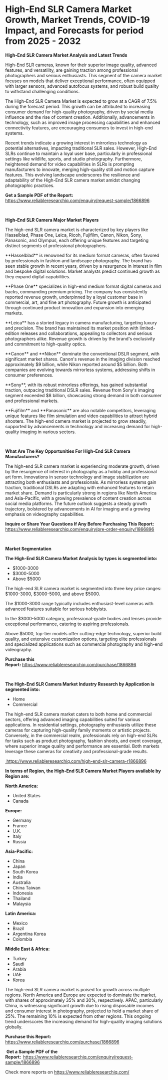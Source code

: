 <p><h1>High-End SLR Camera Market Growth, Market Trends, COVID-19 Impact, and Forecasts for period from 2025 - 2032</h1></p><p><strong>High-End SLR Camera Market Analysis and Latest Trends</strong></p>
<p><p>High-End SLR cameras, known for their superior image quality, advanced features, and versatility, are gaining traction among professional photographers and serious enthusiasts. This segment of the camera market focuses on models that deliver exceptional performance, often equipped with larger sensors, advanced autofocus systems, and robust build quality to withstand challenging conditions.</p><p>The High-End SLR Camera Market is expected to grow at a CAGR of 7.5% during the forecast period. This growth can be attributed to increasing consumer demand for high-quality photography, driven by social media influence and the rise of content creation. Additionally, advancements in technology, such as improved image processing capabilities and enhanced connectivity features, are encouraging consumers to invest in high-end systems.</p><p>Recent trends indicate a growing interest in mirrorless technology as potential alternatives, impacting traditional SLR sales. However, High-End SLRs continue to maintain a loyal user base, particularly in professional settings like wildlife, sports, and studio photography. Furthermore, heightened demand for video capabilities in SLRs is prompting manufacturers to innovate, merging high-quality still and motion capture features. This evolving landscape underscores the resilience and adaptability of the High-End SLR camera market amidst changing photographic practices.</p></p>
<p><strong>Get a Sample PDF of the Report:&nbsp;</strong> <a href="https://www.reliableresearchiq.com/enquiry/request-sample/1866896?utm_campaign=2188&utm_medium=2&utm_source=Github&utm_content=ia&utm_term=10022025&utm_id=high-end-slr-camera">https://www.reliableresearchiq.com/enquiry/request-sample/1866896</a></p>
<p>&nbsp;</p>
<p><strong>High-End SLR Camera Major Market Players</strong></p>
<p><p>The high-end SLR camera market is characterized by key players like Hasselblad, Phase One, Leica, Ricoh, Fujifilm, Canon, Nikon, Sony, Panasonic, and Olympus, each offering unique features and targeting distinct segments of professional photographers.</p><p>**Hasselblad** is renowned for its medium format cameras, often favored by professionals in fashion and landscape photography. The brand has seen stable growth in recent years, driven by a resurgence in interest in film and bespoke digital solutions. Market analysts predict continued growth as they expand digital capabilities.</p><p>**Phase One** specializes in high-end medium format digital cameras and backs, commanding premium pricing. The company has consistently reported revenue growth, underpinned by a loyal customer base in commercial, art, and fine art photography. Future growth is anticipated through continued product innovation and expansion into emerging markets.</p><p>**Leica** has a storied legacy in camera manufacturing, targeting luxury and precision. The brand has maintained its market position with limited-edition releases and collaborations, appealing to collectors and serious photographers alike. Revenue growth is driven by the brand's exclusivity and commitment to high-quality optics.</p><p>**Canon** and **Nikon** dominate the conventional DSLR segment, with significant market shares. Canon's revenue in the imaging division reached approximately $9 billion, while Nikon reported around $5 billion. Both companies are evolving towards mirrorless systems, addressing shifts in consumer preferences.</p><p>**Sony**, with its robust mirrorless offerings, has gained substantial traction, outpacing traditional DSLR sales. Revenue from Sony's imaging segment exceeded $8 billion, showcasing strong demand in both consumer and professional markets.</p><p>**Fujifilm** and **Panasonic** are also notable competitors, leveraging unique features like film simulation and video capabilities to attract hybrid shooters. The high-end camera market is projected to grow steadily, supported by advancements in technology and increasing demand for high-quality imaging in various sectors.</p></p>
<p>&nbsp;</p>
<p><strong>What Are The Key Opportunities For High-End SLR Camera Manufacturers?</strong></p>
<p><p>The high-end SLR camera market is experiencing moderate growth, driven by the resurgence of interest in photography as a hobby and professional art form. Innovations in sensor technology and image stabilization are attracting both enthusiasts and professionals. As mirrorless systems gain traction, traditional DSLRs are adapting with enhanced features to retain market share. Demand is particularly strong in regions like North America and Asia-Pacific, with a growing prevalence of content creation across social media platforms. The future outlook suggests a steady growth trajectory, bolstered by advancements in AI for imaging and a growing emphasis on videography capabilities.</p></p>
<p><strong>Inquire or Share Your Questions If Any Before Purchasing This Report:</strong> <a href="https://www.reliableresearchiq.com/enquiry/pre-order-enquiry/1866896?utm_campaign=2188&utm_medium=2&utm_source=Github&utm_content=ia&utm_term=10022025&utm_id=high-end-slr-camera">https://www.reliableresearchiq.com/enquiry/pre-order-enquiry/1866896</a></p>
<p>&nbsp;</p>
<p><strong>Market Segmentation</strong></p>
<p><strong>The High-End SLR Camera Market Analysis by types is segmented into:</strong></p>
<p><ul><li>$1000-3000</li><li>$3000-5000</li><li>Above $5000</li></ul></p>
<p><p>The high-end SLR camera market is segmented into three key price ranges: $1000-3000, $3000-5000, and above $5000. </p><p>The $1000-3000 range typically includes enthusiast-level cameras with advanced features suitable for serious hobbyists. </p><p>In the $3000-5000 category, professional-grade bodies and lenses provide exceptional performance, catering to aspiring professionals. </p><p>Above $5000, top-tier models offer cutting-edge technology, superior build quality, and extensive customization options, targeting elite professionals and specialized applications such as commercial photography and high-end videography.</p></p>
<p><strong>Purchase this Report:&nbsp;</strong><a href="https://www.reliableresearchiq.com/purchase/1866896?utm_campaign=2188&utm_medium=2&utm_source=Github&utm_content=ia&utm_term=10022025&utm_id=high-end-slr-camera">https://www.reliableresearchiq.com/purchase/1866896</a></p>
<p>&nbsp;</p>
<p><strong>The High-End SLR Camera Market Industry Research by Application is segmented into:</strong></p>
<p><ul><li>Home</li><li>Commercial</li></ul></p>
<p><p>The high-end SLR camera market caters to both home and commercial sectors, offering advanced imaging capabilities suited for various applications. In residential settings, photography enthusiasts utilize these cameras for capturing high-quality family moments or artistic projects. Conversely, in the commercial realm, professionals rely on high-end SLRs for tasks such as product photography, fashion shoots, and event coverage, where superior image quality and performance are essential. Both markets leverage these cameras for creativity and professional-grade results.</p></p>
<p><a href="https://www.reliableresearchiq.com/high-end-slr-camera-r1866896?utm_campaign=2188&utm_medium=2&utm_source=Github&utm_content=ia&utm_term=10022025&utm_id=high-end-slr-camera">&nbsp;https://www.reliableresearchiq.com/high-end-slr-camera-r1866896</a></p>
<p><strong>In terms of Region, the High-End SLR Camera Market Players available by Region are:</strong></p>
<p>
    <p> <strong> North America: </strong>
        <ul>
            <li>United States</li>
            <li>Canada</li>
        </ul>
        </p> 
    <p> <strong> Europe: </strong>
        <ul>
            <li>Germany</li>
            <li>France</li>
            <li>U.K.</li>
            <li>Italy</li>
            <li>Russia</li>
        </ul>
        </p> 
    <p> <strong> Asia-Pacific: </strong>
        <ul>
            <li>China</li>
            <li>Japan</li>
            <li>South Korea</li>
            <li>India</li>
            <li>Australia</li>
            <li>China Taiwan</li>
            <li>Indonesia</li>
            <li>Thailand</li>
            <li>Malaysia</li>
        </ul>
        </p> 
    <p> <strong> Latin America: </strong>
        <ul>
            <li>Mexico</li>
            <li>Brazil</li>
            <li>Argentina Korea</li>
            <li>Colombia</li>
        </ul>
        </p> 
    <p> <strong> Middle East & Africa: </strong>
        <ul>
            <li>Turkey</li>
            <li>Saudi</li>
            <li>Arabia</li>
            <li>UAE</li>
            <li>Korea</li>
        </ul>
    </p>
    </p>
<p><p>The high-end SLR camera market is poised for growth across multiple regions. North America and Europe are expected to dominate the market, with shares of approximately 35% and 30%, respectively. APAC, particularly China, is witnessing significant growth due to rising disposable incomes and consumer interest in photography, projected to hold a market share of 25%. The remaining 10% is expected from other regions. This ongoing trend underscores the increasing demand for high-quality imaging solutions globally.</p></p>
<p><strong>Purchase this Report: </strong><a href="https://www.reliableresearchiq.com/purchase/1866896?utm_campaign=2188&utm_medium=2&utm_source=Github&utm_content=ia&utm_term=10022025&utm_id=high-end-slr-camera">https://www.reliableresearchiq.com/purchase/1866896</a></p>
<p>&nbsp;<strong>Get a Sample PDF of the Report:&nbsp;&nbsp;</strong><a href="https://www.reliableresearchiq.com/enquiry/request-sample/1866896?utm_campaign=2188&utm_medium=2&utm_source=Github&utm_content=ia&utm_term=10022025&utm_id=high-end-slr-camera">https://www.reliableresearchiq.com/enquiry/request-sample/1866896</a></p>
<p><strong></strong></p>
<p>Check more reports on <a href="https://www.reliableresearchiq.com/?utm_campaign=2188&utm_medium=2&utm_source=Github&utm_content=ia&utm_term=10022025&utm_id=high-end-slr-camera">https://www.reliableresearchiq.com/</a></p>